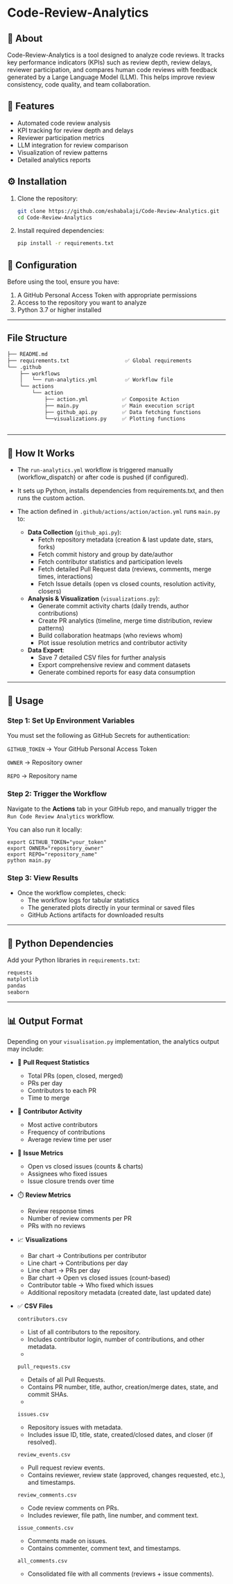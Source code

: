 # Code-Review-Analytics

## 📌 About

Code-Review-Analytics is a tool designed to analyze code reviews. It tracks key performance indicators (KPIs) such as review depth, review delays, reviewer participation, and compares human code reviews with feedback generated by a Large Language Model (LLM). This helps improve review consistency, code quality, and team collaboration.

## 🚀 Features

- Automated code review analysis
- KPI tracking for review depth and delays
- Reviewer participation metrics
- LLM integration for review comparison
- Visualization of review patterns
- Detailed analytics reports

## ⚙️ Installation

1. Clone the repository:
   ```bash
   git clone https://github.com/eshabalaji/Code-Review-Analytics.git
   cd Code-Review-Analytics
   ```

2. Install required dependencies:
   ```bash
   pip install -r requirements.txt
   ```

## 🔑 Configuration

Before using the tool, ensure you have:
1. A GitHub Personal Access Token with appropriate permissions
2. Access to the repository you want to analyze
3. Python 3.7 or higher installed

---
## File Structure
```txt
├── README.md
├── requirements.txt                  ✅ Global requirements
└── .github
    ├── workflows
    │   └── run-analytics.yml         ✅ Workflow file
    └── actions
        └── action
            ├── action.yml           ✅ Composite Action
            ├── main.py              ✅ Main execution script
            ├── github_api.py        ✅ Data fetching functions
            └──visualizations.py     ✅ Plotting functions
             
```
---

## 🔧 How It Works

- The `run-analytics.yml` workflow is triggered manually (workflow_dispatch) or after code is pushed (if configured).

- It sets up Python, installs dependencies from requirements.txt, and then runs the custom action.
- The action defined in `.github/actions/action/action.yml` runs `main.py` to:
  * **Data Collection** (`github_api.py`):
    * Fetch repository metadata (creation & last update date, stars, forks)
    * Fetch commit history and group by date/author
    * Fetch contributor statistics and participation levels
    * Fetch detailed Pull Request data (reviews, comments, merge times, interactions)
    * Fetch Issue details (open vs closed counts, resolution activity, closers)
  * **Analysis & Visualization** (`visualizations.py`):
    * Generate commit activity charts (daily trends, author contributions)
    * Create PR analytics (timeline, merge time distribution, review patterns)
    * Build collaboration heatmaps (who reviews whom)
    * Plot issue resolution metrics and contributor activity
  * **Data Export**:
    * Save 7 detailed CSV files for further analysis
    * Export comprehensive review and comment datasets
    * Generate combined reports for easy data consumption
---

## 📝 Usage

### Step 1: Set Up Environment Variables

You must set the following as GitHub Secrets for authentication:

`GITHUB_TOKEN` → Your GitHub Personal Access Token

`OWNER` → Repository owner

`REPO` → Repository name

### Step 2: Trigger the Workflow

Navigate to the **Actions** tab in your GitHub repo, and manually trigger the `Run Code Review Analytics` workflow.

You can also run it locally:
```
export GITHUB_TOKEN="your_token"
export OWNER="repository_owner"
export REPO="repository_name"
python main.py
```

### Step 3: View Results

- Once the workflow completes, check:
  - The workflow logs for tabular statistics
  - The generated plots directly in your terminal or saved files
  - GitHub Actions artifacts for downloaded results

---

## 🐍 Python Dependencies

Add your Python libraries in `requirements.txt`:

```txt
requests
matplotlib
pandas
seaborn
```

---

## 📊 Output Format

Depending on your `visualisation.py` implementation, the analytics output may include:

- 📌 **Pull Request Statistics**
  - Total PRs (open, closed, merged)
  - PRs per day
  - Contributors to each PR
  - Time to merge

- 👥 **Contributor Activity**
  - Most active contributors
  - Frequency of contributions
  - Average review time per user

- 🐛 **Issue Metrics**
  - Open vs closed issues (counts & charts)
  - Assignees who fixed issues
  - Issue closure trends over time

- ⏱️ **Review Metrics**
  - Review response times
  - Number of review comments per PR
  - PRs with no reviews

- 📈 **Visualizations**
  - Bar chart → Contributions per contributor
  - Line chart → Contributions per day
  - Line chart → PRs per day
  - Bar chart → Open vs closed issues (count-based)
  - Contributor table → Who fixed which issues
  - Additional repository metadata (created date, last updated date)
    
- ✅ **CSV Files**
  
  `contributors.csv`
   - List of all contributors to the repository.
   - Includes contributor login, number of contributions, and other metadata.
   - 
  `pull_requests.csv`
   - Details of all Pull Requests.
   - Contains PR number, title, author, creation/merge dates, state, and commit SHAs.
   - 
  `issues.csv`
  - Repository issues with metadata.
  - Includes issue ID, title, state, created/closed dates, and closer (if resolved).

  `review_events.csv`
   - Pull request review events.
   - Contains reviewer, review state (approved, changes requested, etc.), and timestamps.

  `review_comments.csv`
   - Code review comments on PRs.
   - Includes reviewer, file path, line number, and comment text.

  `issue_comments.csv`
   - Comments made on issues.
   - Contains commenter, comment text, and timestamps.

  `all_comments.csv`
   - Consolidated file with all comments (reviews + issue comments).
